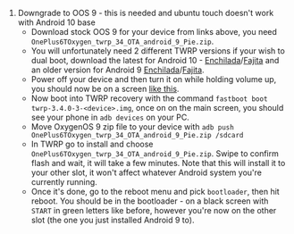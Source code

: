 1. Downgrade to OOS 9 - this is needed and ubuntu touch doesn't work with Android 10 base
    * Download stock OOS 9 for your device from links above, you need `OnePlus6TOxygen_twrp_34_OTA_android_9_Pie.zip`.
    * You will unfortunately need 2 different TWRP versions if your wish to dual boot, download the latest for Android 10 - [Enchilada](https://eu.dl.twrp.me/enchilada/twrp-3.4.0-3-enchilada.img.html)/[Fajita](https://dl.twrp.me/fajita/twrp-3.4.0-1-fajita.img.html) and an older version for Android 9 [Enchilada](https://eu.dl.twrp.me/enchilada/twrp-3.3.1-2-enchilada.img.html)/[Fajita](https://dl.twrp.me/fajita/twrp-3.3.1-1-fajita.img.html).
    * Power off your device and then turn it on while holding volume up, you should now be on a screen [like this](https://gist.github.com/Jim-Bar/a74dc9f45d049340c2a8576f2bdef701#file-oneplus_6_bootloader-jpg).
    * Now boot into TWRP recovery with the command `fastboot boot twrp-3.4.0-3-<device>.img`, once on on the main screen, you should see your phone in `adb devices` on your PC.
    * Move OxygenOS 9 zip file to your device with `adb push OnePlus6TOxygen_twrp_34_OTA_android_9_Pie.zip /sdcard`
    * In TWRP go to install and choose `OnePlus6TOxygen_twrp_34_OTA_android_9_Pie.zip`. Swipe to confirm flash and wait, it will take a few minutes. Note that this will install it to your other slot, it won't affect whatever Android system you're currently running.
    * Once it's done, go to the reboot menu and pick `bootloader`, then hit reboot. You should be in the bootloader - on a black screen with `START` in green letters like before, however you're now on the other slot (the one you just installed Android 9 to).
